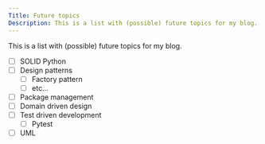 ```yaml
---
Title: Future topics
Description: This is a list with (possible) future topics for my blog.
---
```


This is a list with (possible) future topics for my blog.

- [ ] SOLID Python
- [ ] Design patterns
    - [ ] Factory pattern
    - [ ] etc...
- [ ] Package management
- [ ] Domain driven design
- [ ] Test driven development
    - [ ] Pytest
- [ ] UML
